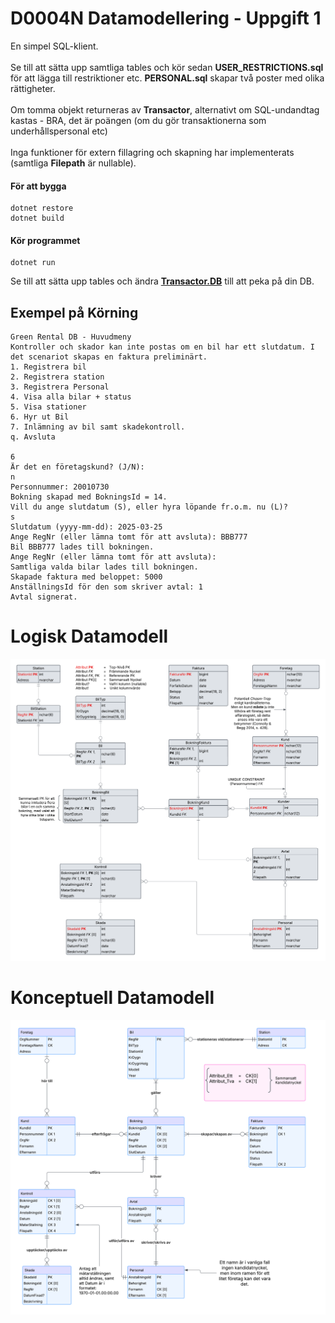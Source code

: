 # D0004N Datamodellering - Uppgift 1
En simpel SQL-klient.<br><br>
Se till att sätta upp samtliga tables och kör sedan <b>USER_RESTRICTIONS.sql</b> för att lägga till restriktioner etc. <b>PERSONAL.sql</b> skapar två poster med olika rättigheter.
<br><br>
Om tomma objekt returneras av <b>Transactor</b>, alternativt om SQL-undandtag kastas - BRA, det är poängen (om du gör transaktionerna som underhållspersonal etc)
<br><br>
Inga funktioner för extern fillagring och skapning har implementerats (samtliga <b>Filepath</b> är nullable).

#### För att bygga
    dotnet restore
    dotnet build

#### Kör programmet
    dotnet run

Se till att sätta upp tables och ändra <u><b>Transactor.DB</b></u> till att peka på din DB.

## Exempel på Körning
    
    Green Rental DB - Huvudmeny
    Kontroller och skador kan inte postas om en bil har ett slutdatum. I det scenariot skapas en faktura preliminärt.
    1. Registrera bil
    2. Registrera station
    3. Registrera Personal
    4. Visa alla bilar + status
    5. Visa stationer
    6. Hyr ut Bil
    7. Inlämning av bil samt skadekontroll.
    q. Avsluta
    
    6
    Är det en företagskund? (J/N):
    n
    Personnummer: 20010730
    Bokning skapad med BokningsId = 14.
    Vill du ange slutdatum (S), eller hyra löpande fr.o.m. nu (L)?
    s
    Slutdatum (yyyy-mm-dd): 2025-03-25
    Ange RegNr (eller lämna tomt för att avsluta): BBB777
    Bil BBB777 lades till bokningen.
    Ange RegNr (eller lämna tomt för att avsluta):
    Samtliga valda bilar lades till bokningen.
    Skapade faktura med beloppet: 5000
    AnställningsId för den som skriver avtal: 1
    Avtal signerat.

# Logisk Datamodell
![alt text](D0004N_Logisk.png)

# Konceptuell Datamodell
![alt text](D0004N_Konceptuell.png)
